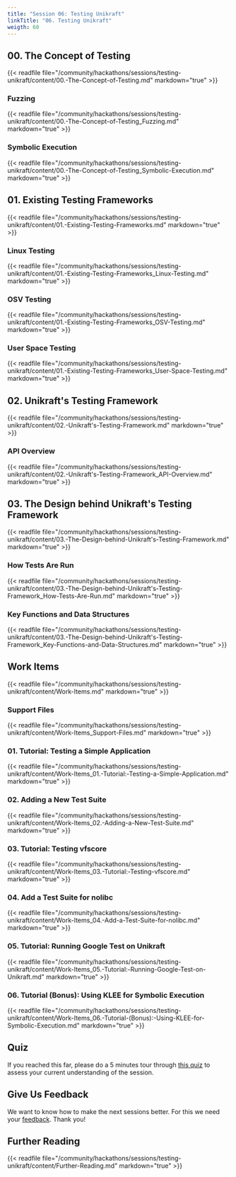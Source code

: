 ```yaml
---
title: "Session 06: Testing Unikraft"
linkTitle: "06. Testing Unikraft"
weigth: 60
---
```


## 00. The Concept of Testing

{{< readfile file="/community/hackathons/sessions/testing-unikraft/content/00.-The-Concept-of-Testing.md" markdown="true" >}}

### Fuzzing

{{< readfile file="/community/hackathons/sessions/testing-unikraft/content/00.-The-Concept-of-Testing_Fuzzing.md" markdown="true" >}}

### Symbolic Execution

{{< readfile file="/community/hackathons/sessions/testing-unikraft/content/00.-The-Concept-of-Testing_Symbolic-Execution.md" markdown="true" >}}

## 01. Existing Testing Frameworks

{{< readfile file="/community/hackathons/sessions/testing-unikraft/content/01.-Existing-Testing-Frameworks.md" markdown="true" >}}

### Linux Testing

{{< readfile file="/community/hackathons/sessions/testing-unikraft/content/01.-Existing-Testing-Frameworks_Linux-Testing.md" markdown="true" >}}

### OSV Testing

{{< readfile file="/community/hackathons/sessions/testing-unikraft/content/01.-Existing-Testing-Frameworks_OSV-Testing.md" markdown="true" >}}

### User Space Testing

{{< readfile file="/community/hackathons/sessions/testing-unikraft/content/01.-Existing-Testing-Frameworks_User-Space-Testing.md" markdown="true" >}}

## 02. Unikraft's Testing Framework

{{< readfile file="/community/hackathons/sessions/testing-unikraft/content/02.-Unikraft's-Testing-Framework.md" markdown="true" >}}

### API Overview

{{< readfile file="/community/hackathons/sessions/testing-unikraft/content/02.-Unikraft's-Testing-Framework_API-Overview.md" markdown="true" >}}

## 03. The Design behind Unikraft's Testing Framework

{{< readfile file="/community/hackathons/sessions/testing-unikraft/content/03.-The-Design-behind-Unikraft's-Testing-Framework.md" markdown="true" >}}

### How Tests Are Run

{{< readfile file="/community/hackathons/sessions/testing-unikraft/content/03.-The-Design-behind-Unikraft's-Testing-Framework_How-Tests-Are-Run.md" markdown="true" >}}

### Key Functions and Data Structures

{{< readfile file="/community/hackathons/sessions/testing-unikraft/content/03.-The-Design-behind-Unikraft's-Testing-Framework_Key-Functions-and-Data-Structures.md" markdown="true" >}}

## Work Items

{{< readfile file="/community/hackathons/sessions/testing-unikraft/content/Work-Items.md" markdown="true" >}}

### Support Files

{{< readfile file="/community/hackathons/sessions/testing-unikraft/content/Work-Items_Support-Files.md" markdown="true" >}}

### 01. Tutorial: Testing a Simple Application

{{< readfile file="/community/hackathons/sessions/testing-unikraft/content/Work-Items_01.-Tutorial:-Testing-a-Simple-Application.md" markdown="true" >}}

### 02. Adding a New Test Suite

{{< readfile file="/community/hackathons/sessions/testing-unikraft/content/Work-Items_02.-Adding-a-New-Test-Suite.md" markdown="true" >}}

### 03. Tutorial: Testing vfscore

{{< readfile file="/community/hackathons/sessions/testing-unikraft/content/Work-Items_03.-Tutorial:-Testing-vfscore.md" markdown="true" >}}

### 04. Add a Test Suite for nolibc

{{< readfile file="/community/hackathons/sessions/testing-unikraft/content/Work-Items_04.-Add-a-Test-Suite-for-nolibc.md" markdown="true" >}}

### 05. Tutorial: Running Google Test on Unikraft

{{< readfile file="/community/hackathons/sessions/testing-unikraft/content/Work-Items_05.-Tutorial:-Running-Google-Test-on-Unikraft.md" markdown="true" >}}

### 06. Tutorial (Bonus): Using KLEE for Symbolic Execution

{{< readfile file="/community/hackathons/sessions/testing-unikraft/content/Work-Items_06.-Tutorial-(Bonus):-Using-KLEE-for-Symbolic-Execution.md" markdown="true" >}}

## Quiz

If you reached this far, please do a 5 minutes tour through [this quiz](https://forms.gle/TSGHEzQ6XMenQSk47) to assess your current understanding of the session.

## Give Us Feedback

We want to know how to make the next sessions better.
For this we need your [feedback](https://forms.gle/LyiK2UrnuQu3U6j79).
Thank you!

## Further Reading

{{< readfile file="/community/hackathons/sessions/testing-unikraft/content/Further-Reading.md" markdown="true" >}}
